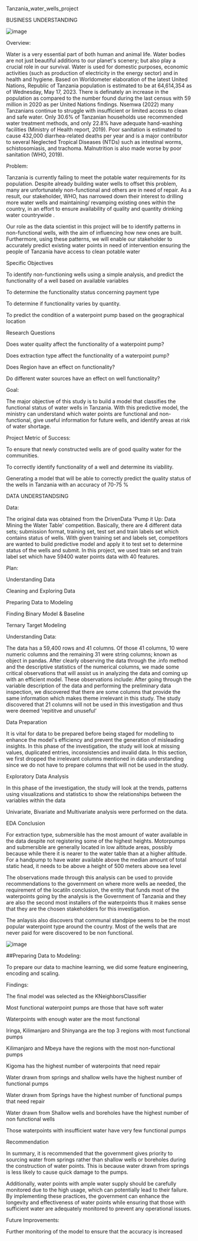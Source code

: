 Tanzania_water_wells_project

BUSINESS UNDERSTANDING

![image](https://github.com/PamelaAwino/Project_3/assets/124348072/2c3a5a5c-aafe-4786-9edf-dc2da1b4f322)


Overview:

Water is a very essential part of both human and animal life. Water bodies are not just beautiful additions to our planet's scenery; but also play a crucial role in our survival. Water is used for domestic purposes, economic activities (such as production of electricity in the energy sector) and in health and hygiene. Based on Worldometer elaboration of the latest United Nations, Republic of Tanzania population is estimated to be at 64,614,354 as of Wednesday, May 17, 2023. There is definately an increase in the population as compared to the number found during the last census with 59 million in 2020 as per United Nations findings. Nsemwa (2022) many Tanzanians continue to struggle with insufficient or limited access to clean and safe water. Only 30.6% of Tanzanian households use recommended water treatment methods, and only 22.8% have adequate hand-washing facilities (Ministry of Health report, 2019). Poor sanitation is estimated to cause 432,000 diarrhea-related deaths per year and is a major contributor to several Neglected Tropical Diseases (NTDs) such as intestinal worms, schistosomiasis, and trachoma. Malnutrition is also made worse by poor sanitation (WHO, 2019).

Problem:

Tanzania is currently failing to meet the potable water requirements for its population. Despite already building water wells to offset this problem, many are unfortunately non-functional and others are in need of repair. As a result, our stakeholder, WHO, has narrowed down their interest to drilling more water wells and maintaining/ revamping existing ones within the country, in an effort to ensure availability of quality and quantity drinking water countrywide .

Our role as the data scientist in this project will be to identify patterns in non-functional wells, with the aim of influencing how new ones are built. Furthermore, using these patterns, we will enable our stakeholder to accurately predict existing water points in need of intervention ensuring the people of Tanzania have access to clean potable water

Specific Objectives

To identify non-functioning wells using a simple analysis, and predict the functionality of a well based on available variables

To determine the functionality status concerning payment type

To determine if functionality varies by quantity.

To predict the condition of a waterpoint pump based on the geographical location

Research Questions

Does water quality affect the functionality of a waterpoint pump?

Does extraction type affect the functionality of a waterpoint pump?

Does Region have an effect on functionality?

Do different water sources have an effect on well functionality?

Goal:

The major objective of this study is to build a model that classifies the functional status of water wells in Tanzania. With this predictive model, the ministry can understand which water points are functional and non-functional, give useful information for future wells, and identify areas at risk of water shortage.

Project Metric of Success:

To ensure that newly constructed wells are of good quality water for the communities.

To correctly identify functionality of a well and determine its viability.

Generating a model that will be able to correctly predict the quality status of the wells in Tanzania with an accuracy of 70-75 %

DATA UNDERSTANDSING

Data:

The original data was obtained from the DrivenData 'Pump it Up: Data Mining the Water Table' competition. Basically, there are 4 different data sets; submission format, training set, test set and train labels set which contains status of wells. With given training set and labels set, competitors are wanted to build predictive model and apply it to test set to determine status of the wells and submit. In this project, we used train set and train label set which have 59400 water points data with 40 features.

Plan:

Understanding Data

Cleaning and Exploring Data

Preparing Data to Modeling

Finding Binary Model & Baseline

Ternary Target Modeling

Understanding Data:

The data has a 59,400 rows and 41 columns. Of those 41 columns, 10 were numeric columns and the remaining 31 were string columns; known as object in pandas. After clearly observing the data through the .info method and the descriptive statistics of the numerical columns, we made some critical observations that will assist us in analyzing the data and coming up with an efficient model. These observations include: After going through the variable description of the data and performing the preliminary data inspection, we discovered that there are some columns that provide the same information which makes theme irrelevant in this study. The study discovered that 21 columns will not be used in this investigation and thus were deemed ‘repititve and unuseful’

Data Preparation

It is vital for data to be prepared before being staged for modelling to enhance the model's efficiency and prevent the generation of misleading insights. In this phase of the investigation, the study will look at missing values, duplicated entries, inconsistencies and invalid data. In this section, we first dropped the irrelevant columns mentioned in data understanding since we do not have to prepare columns that will not be used in the study.

Exploratory Data Analysis

In this phase of the investigation, the study will look at the trends, patterns using visualizations and statistics to show the relationships between the variables within the data

Univariate, Bivariate and Multivariate analysis were performed on the data.

EDA Conclusion

For extraction type, submersible has the most amount of water available in the data despite not registering some of the highest heights. Motorpumps and submersible are generally located in low altitude areas, possibly because while there it is nearer to the water table than at a higher altitude. For a handpump to have water available above the median amount of total static head, it needs to be above a height of 500 meters above sea level

The observations made through this analysis can be used to provide recommendations to the government on where more wells ae needed, the requirement of the locatiIn conclusion, the entity that funds most of the waterpoints going by the analysis is the Government of Tanzania and they are also the second most installers of the waterpoints thus it makes sense that they are the chosen stakeholders for this investigation.

The anlaysis also discovers that communal standpipe seems to be the most popular waterpoint type around the country. Most of the wells that are never paid for were discovered to be non functional.

![image](https://github.com/PamelaAwino/Project_3/assets/124348072/25e75e85-0246-4e60-95cc-a41be93cf0b2)



##Preparing Data to Modeling:

To prepare our data to machine learning, we did some feature engineering, encoding and scaling.

Findings:

The final model was selected as the KNeighborsClassifier

Most functional waterpoint pumps are those that have soft water

Waterpoints with enough water are the most functional

Iringa, Kilimanjaro and Shinyanga are the top 3 regions with most functional pumps

Kilimanjaro and Mbeya have the regions with the most non-functional pumps

Kigoma has the highest number of waterpoints that need repair

Water drawn from springs and shallow wells have the highest number of functional pumps

Water drawn from Springs have the highest number of functional pumps that need repair

Water drawn from Shallow wells and boreholes have the highest number of non functional wells

Those waterpoints with insufficient water have very few functional pumps

Recommendation

In summary, it is recommended that the government gives priority to sourcing water from springs rather than shallow wells or boreholes during the construction of water points. This is because water drawn from springs is less likely to cause quick damage to the pumps.

Additionally, water points with ample water supply should be carefully monitored due to the high usage, which can potentially lead to their failure. By implementing these practices, the government can enhance the longevity and effectiveness of water points while ensuring that those with sufficient water are adequately monitored to prevent any operational issues.

Future Improvements:

Further monitoring of the model to ensure that the accuracy is increased
